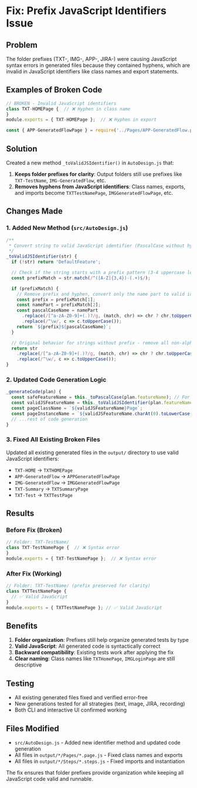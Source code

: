 # Fix: Prefix JavaScript Identifiers Issue

## Problem

The folder prefixes (TXT-, IMG-, APP-, JIRA-) were causing JavaScript syntax errors in generated files because they contained hyphens, which are invalid in JavaScript identifiers like class names and export statements.

## Examples of Broken Code

```javascript
// BROKEN - Invalid JavaScript identifiers
class TXT-HOMEPage {  // ❌ Hyphen in class name
}
module.exports = { TXT-HOMEPage };  // ❌ Hyphen in export

const { APP-GeneratedFlowPage } = require('../Pages/APP-GeneratedFlow.page.js');  // ❌ Hyphen in import
```

## Solution

Created a new method `_toValidJSIdentifier()` in `AutoDesign.js` that:

1. **Keeps folder prefixes for clarity**: Output folders still use prefixes like `TXT-TestName`, `IMG-GeneratedFlow`, etc.
2. **Removes hyphens from JavaScript identifiers**: Class names, exports, and imports become `TXTTestNamePage`, `IMGGeneratedFlowPage`, etc.

## Changes Made

### 1. Added New Method (`src/AutoDesign.js`)

```javascript
/**
 * Convert string to valid JavaScript identifier (PascalCase without hyphens)
 */
_toValidJSIdentifier(str) {
  if (!str) return 'DefaultFeature';

  // Check if the string starts with a prefix pattern (3-4 uppercase letters followed by hyphen)
  const prefixMatch = str.match(/^([A-Z]{3,4})-(.+)$/);

  if (prefixMatch) {
    // Remove prefix and hyphen, convert only the name part to valid identifier
    const prefix = prefixMatch[1];
    const namePart = prefixMatch[2];
    const pascalCaseName = namePart
      .replace(/[^a-zA-Z0-9]+(.)?/g, (match, chr) => chr ? chr.toUpperCase() : '')
      .replace(/^\w/, c => c.toUpperCase());
    return `${prefix}${pascalCaseName}`;
  }

  // Original behavior for strings without prefix - remove all non-alphanumeric characters
  return str
    .replace(/[^a-zA-Z0-9]+(.)?/g, (match, chr) => chr ? chr.toUpperCase() : '')
    .replace(/^\w/, c => c.toUpperCase());
}
```

### 2. Updated Code Generation Logic

```javascript
_generateCode(plan) {
  const safeFeatureName = this._toPascalCase(plan.featureName); // For filenames and folders (keeps prefix)
  const validJSFeatureName = this._toValidJSIdentifier(plan.featureName); // For JS identifiers (removes hyphen)
  const pageClassName = `${validJSFeatureName}Page`;
  const pageInstanceName = `${validJSFeatureName.charAt(0).toLowerCase() + validJSFeatureName.slice(1)}Page`;
  // ...rest of code generation
}
```

### 3. Fixed All Existing Broken Files

Updated all existing generated files in the `output/` directory to use valid JavaScript identifiers:

- `TXT-HOME` → `TXTHOMEPage`
- `APP-GeneratedFlow` → `APPGeneratedFlowPage`
- `IMG-GeneratedFlow` → `IMGGeneratedFlowPage`
- `TXT-Summary` → `TXTSummaryPage`
- `TXT-Test` → `TXTTestPage`

## Results

### Before Fix (Broken)

```javascript
// Folder: TXT-TestName/
class TXT-TestNamePage {  // ❌ Syntax error
}
module.exports = { TXT-TestNamePage };  // ❌ Syntax error
```

### After Fix (Working)

```javascript
// Folder: TXT-TestName/ (prefix preserved for clarity)
class TXTTestNamePage {
  // ✅ Valid JavaScript
}
module.exports = { TXTTestNamePage }; // ✅ Valid JavaScript
```

## Benefits

1. **Folder organization**: Prefixes still help organize generated tests by type
2. **Valid JavaScript**: All generated code is syntactically correct
3. **Backward compatibility**: Existing tests work after applying the fix
4. **Clear naming**: Class names like `TXTHomePage`, `IMGLoginPage` are still descriptive

## Testing

- All existing generated files fixed and verified error-free
- New generations tested for all strategies (text, image, JIRA, recording)
- Both CLI and interactive UI confirmed working

## Files Modified

- `src/AutoDesign.js` - Added new identifier method and updated code generation
- All files in `output/*/Pages/*.page.js` - Fixed class names and exports
- All files in `output/*/Steps/*.steps.js` - Fixed imports and instantiation

The fix ensures that folder prefixes provide organization while keeping all JavaScript code valid and runnable.
